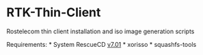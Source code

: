 # RTK-Thin-Client
Rostelecom thin client installation and iso image generation scripts

Requirements:
    * System RescueCD [v7.01](https://osdn.net/projects/systemrescuecd/storage/releases/7.01/systemrescue-7.01-amd64.iso)
    * xorisso
    * squashfs-tools
